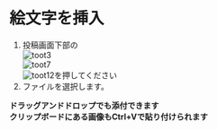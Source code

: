 # 絵文字を挿入

1. 投稿画面下部の  
![toot3](https://dl.thedesk.top/media/toot3.PNG)  
![toot7](https://dl.thedesk.top/media/toot7.PNG)  
![toot12](https://dl.thedesk.top/media/toot12.PNG)を押してください
1. ファイルを選択します。

__ドラッグアンドドロップでも添付できます__  
__クリップボードにある画像もCtrl+Vで貼り付けられます__
